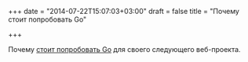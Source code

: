 +++
date = "2014-07-22T15:07:03+03:00"
draft = false
title = "Почему стоит попробовать Go"

+++

<p>Почему <a href="http://www.cyb.co.uk/blog/development/2014/07/why-you-should-consider-golang-for-your-next-web-application">стоит попробовать Go</a> для своего следующего веб-проекта.</p>

